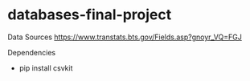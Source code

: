 # databases-final-project

Data Sources
https://www.transtats.bts.gov/Fields.asp?gnoyr_VQ=FGJ

Dependencies
- pip install csvkit
